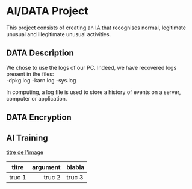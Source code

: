 # AI/DATA Project

This project consists of creating an IA that recognises normal, legitimate unusual and illegitimate unusual activities.

## DATA Description

We chose to use the logs of our PC. Indeed, we have recovered logs present in the files:  
-dpkg.log
-karn.log
-sys.log

In computing, a log file is used to store a history of events on a server, computer or application.

## DATA Encryption

## AI Training 

[titre de l'image](./pics/image.png)

| titre | argument | blabla |
| :---: | ---: | :--- |
| truc 1 | truc 2 | truc 3|
